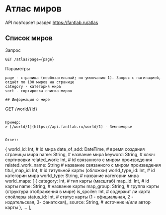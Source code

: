 # Атлас миров

API повторяет раздел https://fantlab.ru/atlas

## Список миров
Запрос
```
GET /atlas?page={page}
```
Параметры
```
page - страница (необязательный; по-умолчанию 1). Запрос с пагинацией, отдаёт по 100 миров на странице
category - категория мира
sort - сортировка списка миров

## Информация о мире
```
GET /world/{id}
```

Пример:
> [/world/1](https://api.fantlab.ru/world/1) - Земноморье


Ответ:
```
{
    world_id: Int,               # id мира
    date_of_add: DateTime,       # время создания страницы мира
    name: String,                # название мира
    keyword: String,             # ключ сортировки
    related_work: Int,           # id связанного с миром произведения
    related_work_name: String    # название связанного с миром произведения
    titul_map_id: Int,           # id титульной карты (обложки)
    world_type_id: Int,          # id категории мира
    world_type: String,          # название категории мира
    world_maps: [
        {
            category: Int,         # тип карты (масштаб)
            map_id: Int,           # id карты
            name: String,          # название карты
            map_group: String,     # группа карты (структура отображения в мире)
            is_spoiler: Int,       # содержит ли карта спойлеры
            status_id: Int,        # статус карты (1 - официальная, 2 - издательская, 3- фанатская)_
            source: String,        # источник и/или автор карты
        },
        ...
    ],
   
